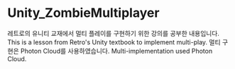 # Unity_ZombieMultiplayer
레트로의 유니티 교재에서 멀티 플레이를 구현하기 위한 강의를 공부한 내용입니다. This is a lesson from Retro's Unity textbook to implement multi-play. 멀티 구현은 Photon Cloud를 사용하였습니다. Multi-implementation used Photon Cloud.
